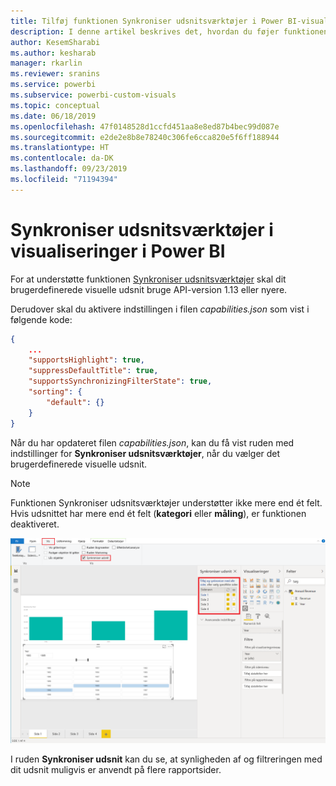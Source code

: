```yaml
---
title: Tilføj funktionen Synkroniser udsnitsværktøjer i Power BI-visualiseringer
description: I denne artikel beskrives det, hvordan du føjer funktionen Synkroniser udsnitsværktøjer til visualiseringer i Power BI.
author: KesemSharabi
ms.author: kesharab
manager: rkarlin
ms.reviewer: sranins
ms.service: powerbi
ms.subservice: powerbi-custom-visuals
ms.topic: conceptual
ms.date: 06/18/2019
ms.openlocfilehash: 47f0148528d1ccfd451aa8e8ed87b4bec99d087e
ms.sourcegitcommit: e2de2e8b8e78240c306fe6cca820e5f6ff188944
ms.translationtype: HT
ms.contentlocale: da-DK
ms.lasthandoff: 09/23/2019
ms.locfileid: "71194394"
---
```

# <a name="sync-slicers-in-power-bi-visuals"></a>Synkroniser udsnitsværktøjer i visualiseringer i Power BI

For at understøtte funktionen [Synkroniser udsnitsværktøjer](https://docs.microsoft.com/power-bi/desktop-slicers) skal dit brugerdefinerede visuelle udsnit bruge API-version 1.13 eller nyere.

Derudover skal du aktivere indstillingen i filen *capabilities.json* som vist i følgende kode:

```json
{
    ...
    "supportsHighlight": true,
    "suppressDefaultTitle": true,
    "supportsSynchronizingFilterState": true,
    "sorting": {
        "default": {}
    }
}
```

Når du har opdateret filen *capabilities.json*, kan du få vist ruden med indstillinger for **Synkroniser udsnitsværktøjer**, når du vælger det brugerdefinerede visuelle udsnit.

> [!NOTE]
> Funktionen Synkroniser udsnitsværktøjer understøtter ikke mere end ét felt. Hvis udsnittet har mere end ét felt (**kategori** eller **måling**), er funktionen deaktiveret.

![Ruden "Synkroniser udsnit"](./media/sync-slicers-panel.png)

I ruden **Synkroniser udsnit** kan du se, at synligheden af og filtreringen med dit udsnit muligvis er anvendt på flere rapportsider.
